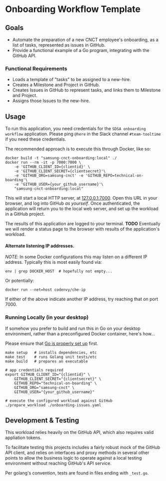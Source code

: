 # Onboarding Workflow Template



## Goals

- Automate the preparation of a new CNCT employee's onboarding, as a list of tasks, represented as issues in GitHub.
- Provide a functional example of a Go program, integrating with the GitHub API.

### Functional Requirements

- Loads a template of "tasks" to be assigned to a new-hire. 
- Creates a Milestone and Project in GitHub. 
- Creates Issues in GitHub to represent tasks, and links them to Milestone and Project.
- Assigns those Issues to the new-hire.


## Usage

To run this application, you need credentials for the `SDSA onboarding workflow` application. 
Please ping `@here` in the Slack channel `#team-tooltime` if you need these credentials.

The recommended approach is to execute this through Docker, like so:

```shell
docker build -t "samsung-cnct-onboarding:local" ./
docker run --rm -it -p 7000:7000 \
    -e 'GITHUB_CLIENT_ID={clientid}' \
    -e 'GITHUB_CLIENT_SECRET={clientsecret}'\
    -e 'GITHUB_ORG=samsung-cnct' -e 'GITHUB_REPO=technical-on-boarding'\
    -e 'GITHUB_USER={your_github_username}'\
    "samsung-cnct-onboarding:local"
```

This will start a local HTTP server, at [127.0.0.1:7000](http://127.0.0.1:7000/). Open this URL
in your browser, and log into GitHub _as yourself_. Once authenticated, the application will
return you to the local web server, and set up the workload in a GitHub project. 

The results of this application are logged to your terminal. 
**TODO** Eventually we will render a status page to the browser with results of the application's workload.

#### Alternate listening IP addresses.

*NOTE*: In some Docker configurations this may listen on a different IP address.
Typically this is most easily found via:

```shell
env | grep DOCKER_HOST  # hopefully not empty...
```

Or potentially:

```shell
docker run --net=host codenvy/che-ip 
```

If either of the above indicate another IP address, try reaching that on port 7000.

### Running Locally (in your desktop)

If somehow you prefer to build and run this in Go on your desktop environment,
rather than a preconfigured Docker container, here's how...

Please ensure that [Go is properly set up](./SETTINGUPGO.md) first.


```shell
make setup   # installs dependencies, etc
make test    # runs Golang unit tests/etc
make build   # prepares an executable

# app credentials required
export GITHUB_CLIENT_ID="{clientid}" \ 
    GITHUB_CLIENT_SECRET="{clientsecret}" \
    GITHUB_REPO="technical-on-boarding" \
    GITHUB_ORG="samsung-cnct" \
    GITHUB_USER="{your_github_username}"

# execute the configured workload against GitHub
./prepare_workload ./onboarding-issues.yaml  
```

## Development & Testing

This workload relies heavily on the GitHub API, which also requires valid appliation tokens.

To facilitate testing this projects includes a fairly robust mock of the GitHub API client, and relies on
interfaces and proxy methods in several other points to allow the business logic to operate against a local
testing environment without reaching GitHub's API service.

Per golang's convention, tests are found in files ending with `_test.go`.





[2]: https://github.com/settings/applications/new
[3]: https://github.com/settings/apps